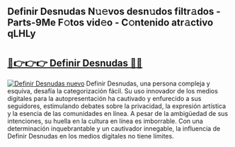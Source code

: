 ## Definir Desnudas N𝚞𝚎vos desn𝚞dos filtr𝚊dos - Parts-9Me F𝚘tos vid𝚎o - C𝚘ntenido atr𝚊ctivo qLHLy

# <h2><a href="http://mb2x29x.tromn.icu/?c=Definir+Desnudas">🔗👉👉👉 Definir Desnudas 🔗🔗</a></h2>

[![Definir Desnudas nuevo](https://i.imgur.com/pEAQMta.gif)](http://mb2x29x.tromn.icu/?c=Definir+Desnudas)
Definir Desnudas, una persona compleja y esquiva, desafía la categorización fácil. Su uso innovador de los medios digitales para la autopresentación ha cautivado y enfurecido a sus seguidores, estimulando debates sobre la privacidad, la expresión artística y la esencia de las comunidades en línea. A pesar de la ambigüedad de sus intenciones, su huella en la cultura en línea es imborrable. Con una determinación inquebrantable y un cautivador innegable, la influencia de Definir Desnudas en los medios digitales no tiene límites.

